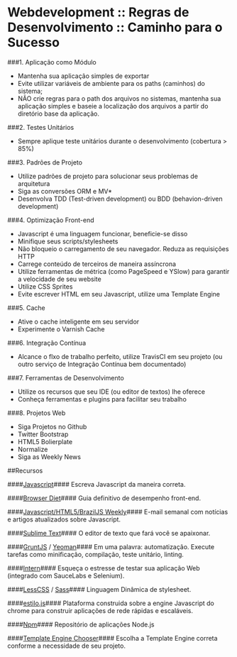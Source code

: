 Webdevelopment :: Regras de Desenvolvimento :: Caminho para o Sucesso
======================

###1. Aplicação como Módulo
  * Mantenha sua aplicação simples de exportar
  * Evite utilizar variáveis de ambiente para os paths (caminhos) do sistema;
  * NÃO crie regras para o path dos arquivos no sistemas, mantenha sua aplicação simples
e baseie a localização dos arquivos a partir do diretório base da aplicação.


###2. Testes Unitários
  * Sempre aplique teste unitários durante o desenvolvimento (cobertura > 85%)


###3. Padrões de Projeto
  * Utilize padrões de projeto para solucionar seus problemas de arquitetura
  * Siga as conversões ORM e MV*
  * Desenvolva TDD (Test-driven development) ou BDD (behavion-driven development)


###4. Optimização Front-end
  * Javascript é uma linguagem funcionar, beneficie-se disso
  * Minifique seus scripts/stylesheets
  * Não bloqueio o carregamento de seu navegador. Reduza as requisições HTTP
  * Carrege conteúdo de terceiros de maneira assíncrona
  * Utilize ferramentas de métrica (como PageSpeed e YSlow) para garantir a velocidade de seu website
  * Utilize CSS Sprites
  * Evite escrever HTML em seu Javascript, utilize uma Template Engine


###5. Cache
  * Ative o cache inteligente em seu servidor
  * Experimente o Varnish Cache


###6. Integração Contínua
  * Alcance o flxo de trabalho perfeito, utilize TravisCI em seu projeto (ou outro serviço de Integração Contínua bem documentado)


###7. Ferramentas de Desenvolvimento
  * Utilize os recursos que seu IDE (ou editor de textos) lhe oferece
  * Conheça ferramentas e plugins para facilitar seu trabalho


###8. Projetos Web
  * Siga Projetos no Github
  * Twitter Bootstrap
  * HTML5 Bolierplate
  * Normalize
  * Siga as Weekly News  


##Recursos

####[Javascript](http://jstherightway.com/)####
Escreva Javascript da maneira correta.

####[Browser Diet](http://browserdiet.com/)####
Guia definitivo de desempenho front-end.

####[Javascript/HTML5/BrazilJS Weekly](http://javascriptweekly.com/)####
E-mail semanal com notícias e artigos atualizados sobre Javascript.

####[Sublime Text](http://www.sublimetext.com/)####
O editor de texto que fará você se apaixonar.

####[GruntJS](http://gruntjs.com/getting-started) / [Yeoman](http://yeoman.io/)####
Em uma palavra: automatização. Execute tarefas como minificação, compilação, teste unitário, linting.

####[Intern](http://theintern.io/)####
Esqueça o estresse de testar sua aplicação Web (integrado com SauceLabs e Selenium).

####[LessCSS](http://lesscss.org/) / [Sass](http://sass-lang.com/)####
Linguagem Dinâmica de stylesheet.

####[estilo.js](http://nodejs.org/)####
Plataforma construida sobre a engine Javascript do chrome para construir aplicações de rede rápidas e escaláveis.

####[Npm](https://npmjs.org/)####
Repositório de aplicações Node.js

####[Template Engine Chooser](http://garann.github.io/template-chooser/)####
Escolha a Template Engine correta conforme a necessidade de seu projeto.
